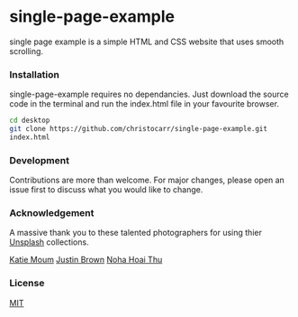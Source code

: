 # single-page-example

single page example is a simple HTML and CSS website that uses smooth scrolling.

### Installation

single-page-example requires no dependancies. Just download the source code in the terminal and run the index.html file in your favourite browser.

```sh
cd desktop
git clone https://github.com/christocarr/single-page-example.git
index.html
```

### Development

Contributions are more than welcome. For major changes, please open an issue first to discuss what you would like to change. 

### Acknowledgement

A massive thank you to these talented photographers for using thier [Unsplash](https://unsplash.com/) collections.

[Katie Moum](https://unsplash.com/search/photos/katie-moum)
[Justin Brown](https://unsplash.com/@jstnbrwn/collections)
[Noha Hoai Thu](https://unsplash.com/@hoai_thu)

### License
[MIT](https://choosealicense.com/licenses/mit/)


